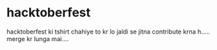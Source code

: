 # hacktoberfest

hacktoberfest ki tshirt chahiye to kr lo jaldi se jitna contribute krna h.....
merge kr lunga mai....

